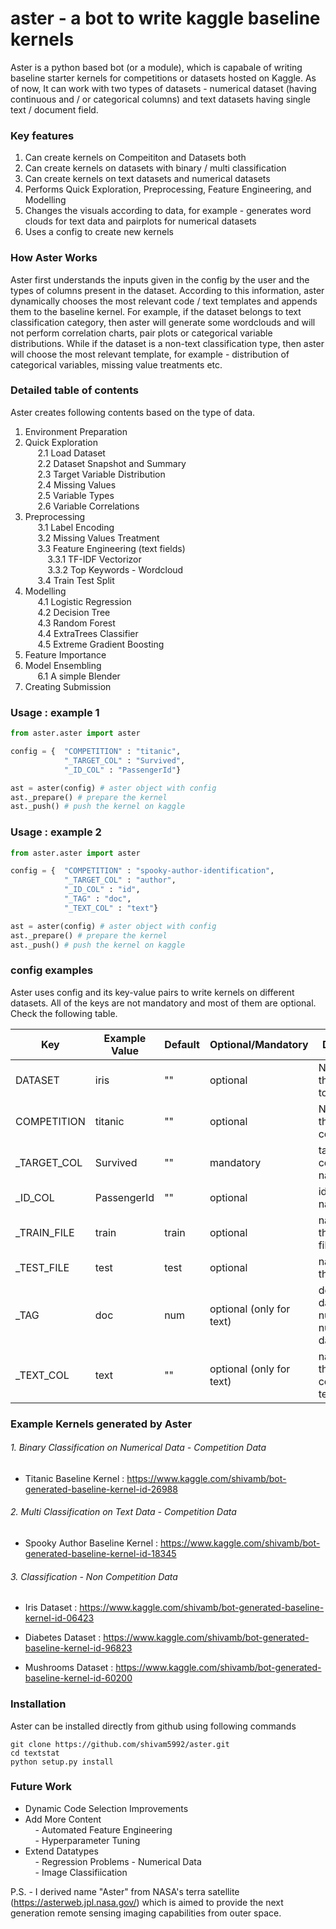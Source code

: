 # aster - a bot to write kaggle baseline kernels
Aster is a python based bot (or a module), which is capabale of writing baseline starter kernels for competitions or datasets hosted on Kaggle. As of now, It can work with two types of datasets - numerical dataset (having continuous and / or categorical columns) and text datasets having single text / document field. 

### Key features 

1. Can create kernels on Compeititon and Datasets both  
2. Can create kernels on datasets with binary / multi classification  
3. Can create kernels on text datasets and numerical datasets  
4. Performs Quick Exploration, Preprocessing, Feature Engineering, and Modelling  
5. Changes the visuals according to data, for example - generates word clouds for text data and pairplots for numerical datasets
6. Uses a config to create new kernels  

### How Aster Works  

Aster first understands the inputs given in the config by the user and the types of columns present in the dataset.  According to this information, aster dynamically chooses the most relevant code / text templates and appends them to the baseline kernel. For example, if the dataset belongs to text classification category, then aster will generate some wordclouds and will not perform correlation charts, pair plots or categorical variable distributions. While if the dataset is a non-text classification type, then aster will choose the most relevant template, for example - distribution of categorical variables, missing value treatments etc.  

### Detailed table of contents  

Aster creates following contents based on the type of data.

1. Environment Preparation
2. Quick Exploration   
&nbsp;&nbsp;&nbsp;&nbsp; 2.1 Load Dataset    
&nbsp;&nbsp;&nbsp;&nbsp; 2.2 Dataset Snapshot and Summary    
&nbsp;&nbsp;&nbsp;&nbsp; 2.3 Target Variable Distribution    
&nbsp;&nbsp;&nbsp;&nbsp; 2.4 Missing Values    
&nbsp;&nbsp;&nbsp;&nbsp; 2.5 Variable Types  
&nbsp;&nbsp;&nbsp;&nbsp; 2.6 Variable Correlations
3. Preprocessing  
&nbsp;&nbsp;&nbsp;&nbsp; 3.1 Label Encoding    
&nbsp;&nbsp;&nbsp;&nbsp; 3.2 Missing Values Treatment     
&nbsp;&nbsp;&nbsp;&nbsp; 3.3 Feature Engineering (text fields)  
&nbsp;&nbsp;&nbsp;&nbsp;&nbsp;&nbsp;&nbsp;&nbsp; 3.3.1 TF-IDF Vectorizor  
&nbsp;&nbsp;&nbsp;&nbsp;&nbsp;&nbsp;&nbsp;&nbsp; 3.3.2 Top Keywords - Wordcloud    
&nbsp;&nbsp;&nbsp;&nbsp; 3.4 Train Test Split    
4. Modelling   
&nbsp;&nbsp;&nbsp;&nbsp; 4.1 Logistic Regression  
&nbsp;&nbsp;&nbsp;&nbsp; 4.2 Decision Tree    
&nbsp;&nbsp;&nbsp;&nbsp; 4.3 Random Forest  
&nbsp;&nbsp;&nbsp;&nbsp; 4.4 ExtraTrees Classifier  
&nbsp;&nbsp;&nbsp;&nbsp; 4.5 Extreme Gradient Boosting  
5. Feature Importance   
6. Model Ensembling  
&nbsp;&nbsp;&nbsp;&nbsp; 6.1 A simple Blender  
7. Creating Submission

### Usage : example 1

```python
from aster.aster import aster

config = {	"COMPETITION" : "titanic", 
            "_TARGET_COL" : "Survived", 
            "_ID_COL" : "PassengerId"}

ast = aster(config) # aster object with config 
ast._prepare() # prepare the kernel
ast._push() # push the kernel on kaggle
```

### Usage : example 2

```python
from aster.aster import aster

config = {	"COMPETITION" : "spooky-author-identification", 
            "_TARGET_COL" : "author", 
            "_ID_COL" : "id",
            "_TAG" : "doc",
            "_TEXT_COL" : "text"}

ast = aster(config) # aster object with config 
ast._prepare() # prepare the kernel
ast._push() # push the kernel on kaggle
```

### config examples 

Aster uses config and its key-value pairs to write kernels on different datasets. All of the keys are not mandatory and most of them are optional. Check the following table.  

Key | Example Value | Default | Optional/Mandatory | Definition
--- | --- | --- | --- | ---
DATASET | iris | "" | optional | Name of the dataset to be used 
COMPETITION | titanic | "" | optional | Name of the competition 
_TARGET_COL | Survived | "" | mandatory | target column name
_ID_COL | PassengerId | "" | optional | id column name 
_TRAIN_FILE | train | train | optional | name of the train file
_TEST_FILE | test | test | optional | name of the test file 
_TAG | doc | num | optional (only for text) | doc : text dataset, num : numerical dataset
_TEXT_COL | text | "" | optional (only for text) | name of the column containing text data

### Example Kernels generated by Aster 

###### 1. Binary Classification on Numerical Data - Competition Data
- Titanic Baseline Kernel :  https://www.kaggle.com/shivamb/bot-generated-baseline-kernel-id-26988  

###### 2. Multi Classification on Text Data - Competition Data
- Spooky Author Baseline Kernel : https://www.kaggle.com/shivamb/bot-generated-baseline-kernel-id-18345    


###### 3. Classification - Non Competition Data   
- Iris Dataset : https://www.kaggle.com/shivamb/bot-generated-baseline-kernel-id-06423     


- Diabetes Dataset : https://www.kaggle.com/shivamb/bot-generated-baseline-kernel-id-96823        


- Mushrooms Dataset : https://www.kaggle.com/shivamb/bot-generated-baseline-kernel-id-60200        


### Installation

Aster can be installed directly from github using following commands 

```shell
git clone https://github.com/shivam5992/aster.git
cd textstat
python setup.py install
```

### Future Work

- Dynamic Code Selection Improvements       
- Add More Content     
&nbsp;&nbsp;&nbsp;&nbsp;- Automated Feature Engineering      
&nbsp;&nbsp;&nbsp;&nbsp;- Hyperparameter Tuning     
- Extend Datatypes     
&nbsp;&nbsp;&nbsp;&nbsp;- Regression Problems - Numerical Data     
&nbsp;&nbsp;&nbsp;&nbsp;- Image Classifiication          


P.S. - I derived name "Aster" from NASA's terra satellite (https://asterweb.jpl.nasa.gov/) which is aimed to provide the next generation remote sensing imaging capabilities from outer space.